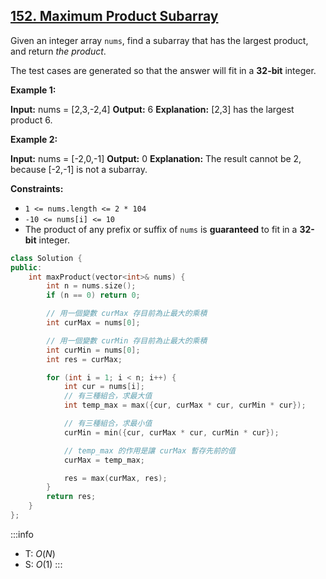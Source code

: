 ## [152\. Maximum Product Subarray](https://leetcode.com/problems/maximum-product-subarray/)

Given an integer array `nums`, find a subarray that has the largest product, and return _the product_.

The test cases are generated so that the answer will fit in a **32-bit** integer.

**Example 1:**

**Input:** nums = \[2,3,-2,4\]
**Output:** 6
**Explanation:** \[2,3\] has the largest product 6.

**Example 2:**

**Input:** nums = \[-2,0,-1\]
**Output:** 0
**Explanation:** The result cannot be 2, because \[-2,-1\] is not a subarray.

**Constraints:**

- `1 <= nums.length <= 2 * 104`
- `-10 <= nums[i] <= 10`
- The product of any prefix or suffix of `nums` is **guaranteed** to fit in a **32-bit** integer.

```cpp
class Solution {
public:
    int maxProduct(vector<int>& nums) {
        int n = nums.size();
        if (n == 0) return 0;

        // 用一個變數 curMax 存目前為止最大的乘積
        int curMax = nums[0];

        // 用一個變數 curMin 存目前為止最大的乘積
        int curMin = nums[0];
        int res = curMax;

        for (int i = 1; i < n; i++) {
            int cur = nums[i];
            // 有三種組合，求最大值
            int temp_max = max({cur, curMax * cur, curMin * cur});

            // 有三種組合，求最小值
            curMin = min({cur, curMax * cur, curMin * cur});

            // temp_max 的作用是讓 curMax 暫存先前的值
            curMax = temp_max;

            res = max(curMax, res);
        }
        return res;
    }
};
```

:::info
- T: $O(N)$
- S: $O(1)$
:::
